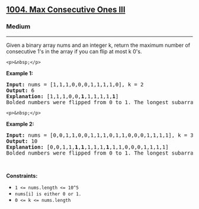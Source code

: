 <h2><a href="https://leetcode.com/problems/max-consecutive-ones-iii/">1004. Max Consecutive Ones III</a></h2><h3>Medium</h3><hr><div><p>Given a binary array 
  nums and an integer k, return the maximum number of consecutive 1's in the array if you can flip at most k 0's.</p>
  
    <p>&nbsp;</p>
<p><strong>Example 1:</strong></p>
<pre><strong>Input:</strong> nums = [1,1,1,0,0,0,1,1,1,1,0], k = 2
<strong>Output:</strong> 6
<strong>Explanation:</strong> [1,1,1,0,0,<strong>1</strong>,1,1,1,1,<strong>1</strong>]
Bolded numbers were flipped from 0 to 1. The longest subarray is underlined.
</pre>

    <p>&nbsp;</p>
<p><strong>Example 2:</strong></p>
<pre><strong>Input:</strong> nums = [0,0,1,1,0,0,1,1,1,0,1,1,0,0,0,1,1,1,1], k = 3
<strong>Output:</strong> 10
<strong>Explanation:</strong> [0,0,1,1,<strong>1</strong>,<strong>1</strong>,1,1,1,<strong>1</strong>,1,1,0,0,0,1,1,1,1]
Bolded numbers were flipped from 0 to 1. The longest subarray is underlined.
</pre>
  
  <p>&nbsp;</p>
<p><strong>Constraints:</strong></p>
<ul>
	<li><code>1 <= nums.length <= 10^5</code></li>
  <li><code>nums[i] is either 0 or 1.</code></li>
  <li><code>0 <= k <= nums.length</code></li>
</ul>
</div>
